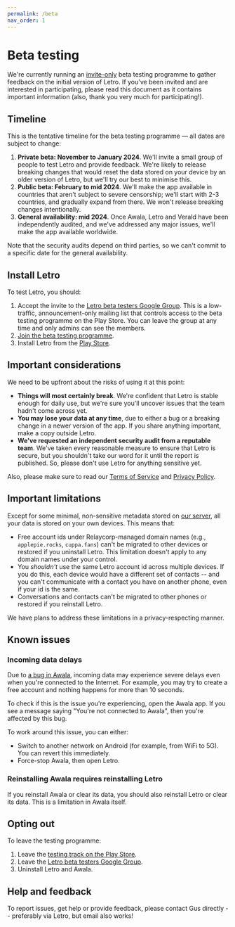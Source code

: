 ```yaml
---
permalink: /beta
nav_order: 1
---
```


# Beta testing

We're currently running an [invite-only](https://play.google.com/console/about/closed-testing/) beta testing programme to gather feedback on the initial version of Letro. If you've been invited and are interested in participating, please read this document as it contains important information (also, thank you very much for participating!).

## Timeline

This is the tentative timeline for the beta testing programme — all dates are subject to change:

1. **Private beta: November to January 2024**. We'll invite a small group of people to test Letro and provide feedback. We're likely to release breaking changes that would reset the data stored on your device by an older version of Letro, but we'll try our best to minimise this.
2. **Public beta: February to mid 2024**. We'll make the app available in countries that aren't subject to severe censorship; we'll start with 2-3 countries, and gradually expand from there. We won't release breaking changes intentionally.
3. **General availability: mid 2024**. Once Awala, Letro and VeraId have been independently audited, and we've addressed any major issues, we'll make the app available worldwide.

Note that the security audits depend on third parties, so we can't commit to a specific date for the general availability.

## Install Letro

To test Letro, you should:

1. Accept the invite to the [Letro beta testers Google Group](https://groups.google.com/g/letro-beta-testers). This is a low-traffic, announcement-only mailing list that controls access to the beta testing programme on the Play Store. You can leave the group at any time and only admins can see the members.
2. [Join the beta testing programme](https://play.google.com/apps/internaltest/4700736795526212865).
3. Install Letro from the [Play Store](https://play.google.com/store/apps/details?id=tech.relaycorp.letro&hl=en-US&ah=p1C05uMiobvkkSCCAfeMRoorAxk).

## Important considerations

We need to be upfront about the risks of using it at this point:

- **Things will most certainly break**. We're confident that Letro is stable enough for daily use, but we're sure you'll uncover issues that the team hadn't come across yet.
- **You may lose your data at any time**, due to either a bug or a breaking change in a newer version of the app. If you share anything important, make a copy outside Letro.
- **We've requested an independent security audit from a reputable team**. We've taken every reasonable measure to ensure that Letro is secure, but you shouldn't take our word for it until the report is published. So, please don't use Letro for anything sensitive yet.

Also, please make sure to read our [Terms of Service](./legal/tos.md) and [Privacy Policy](./legal/privacy-policy.md).

## Important limitations

Except for some minimal, non-sensitive metadata stored on [our server](https://docs.relaycorp.tech/letro-server/), all your data is stored on your own devices. This means that:

- Free account ids under Relaycorp-managed domain names (e.g., `applepie.rocks`, `cuppa.fans`) can't be migrated to other devices or restored if you uninstall Letro. This limitation doesn't apply to any domain names under your control.
- You _shouldn't_ use the same Letro account id across multiple devices. If you do this, each device would have a different set of contacts -- and you can't communicate with a contact you have on another phone, even if your id is the same.
- Conversations and contacts can't be migrated to other phones or restored if you reinstall Letro.

We have plans to address these limitations in a privacy-respecting manner.

## Known issues

### Incoming data delays

Due to [a bug in Awala](https://github.com/relaycorp/relaynet-gateway-android/issues/717), incoming data may experience severe delays even when you're connected to the Internet. For example, you may try to create a free account and nothing happens for more than 10 seconds.

To check if this is the issue you're experiencing, open the Awala app. If you see a message saying "You're not connected to Awala", then you're affected by this bug.

To work around this issue, you can either:

- Switch to another network on Android (for example, from WiFi to 5G). You can revert this immediately.
- Force-stop Awala, then open Letro.

### Reinstalling Awala requires reinstalling Letro

If you reinstall Awala or clear its data, you should also reinstall Letro or clear its data. This is a limitation in Awala itself.

## Opting out

To leave the testing programme:

1. Leave the [testing track on the Play Store](https://play.google.com/apps/internaltest/4700736795526212865).
2. Leave the [Letro beta testers Google Group](https://groups.google.com/g/letro-beta-testers).
3. Uninstall Letro and Awala.

## Help and feedback

To report issues, get help or provide feedback, please contact Gus directly -- preferably via Letro, but email also works!

